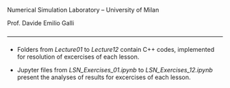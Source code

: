 Numerical Simulation Laboratory – University of Milan

Prof. Davide Emilio Galli

––––––––––––––––––––––––––––––––––––––––––––––––––––––––––––––––––––––––

- Folders from _Lecture01_ to _Lecture12_ contain C++ codes, implemented for resolution of excercises of each lesson.

- Jupyter files from _LSN_Exercises_01.ipynb_ to _LSN_Exercises_12.ipynb_ present the analyses of results for excercises of each lesson.
